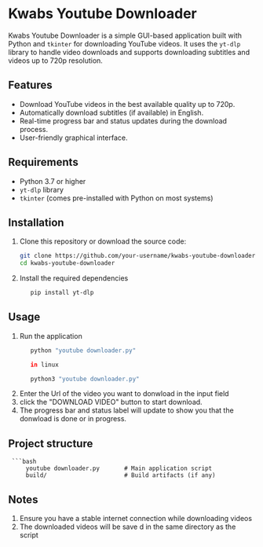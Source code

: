 # Kwabs Youtube Downloader

Kwabs Youtube Downloader is a simple GUI-based application built with Python and `tkinter` for downloading YouTube videos. It uses the `yt-dlp` library to handle video downloads and supports downloading subtitles and videos up to 720p resolution.

## Features

- Download YouTube videos in the best available quality up to 720p.
- Automatically download subtitles (if available) in English.
- Real-time progress bar and status updates during the download process.
- User-friendly graphical interface.

## Requirements

- Python 3.7 or higher
- `yt-dlp` library
- `tkinter` (comes pre-installed with Python on most systems)

## Installation

1. Clone this repository or download the source code:
   ```bash
   git clone https://github.com/your-username/kwabs-youtube-downloader.git
   cd kwabs-youtube-downloader
2. Install the required dependencies
   ```bash
      pip install yt-dlp

## Usage

1. Run the application
   ```bash
      python "youtube downloader.py"

      in linux

      python3 "youtube downloader.py"
2. Enter the Url of the video you want to donwload in the input field
3. click the "DOWNLOAD VIDEO" button to start download.
4. The progress bar and status label will update to show you that the donwload is done or in    progress.



## Project structure
   
	
	 ```bash
         youtube downloader.py       # Main application script
         build/                      # Build artifacts (if any)

## Notes 

1. Ensure you have a stable internet connection while downloading videos
2. The downloaded videos will be save d in the same directory as the script 

      
   

  
